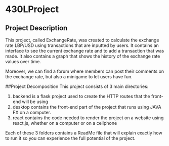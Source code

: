 # 430LProject
## Project Description
This project, called ExchangeRate, was created to calculate the exchange rate LBP/USD using transactions that are inputted by users.
It contains an interface to see the current exchange rate and to add a transaction that was made. It also contains a graph that shows the history of the exchange rate values over time.

Moreover, we can find a forum where members can post their comments on the exchange rate, but also a minigame to let users have fun.

##Project Decomposition
This project consists of 3 main directories:
1) backend is a flask project used to create the HTTP routes that the front-end will be using
2) desktop contains the front-end part of the project that runs using JAVA FX on a computer.
3) react contains the code needed to render the project on a website using react.js, whether on a computer or on a cellphone

Each of these 3 folders contains a ReadMe file that will explain exactly how to run it so you can experience the full potential of the project.
